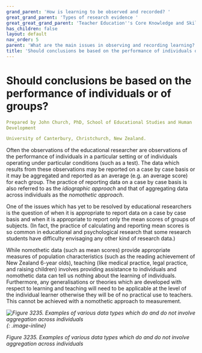 ```yaml
---
grand_parent: 'How is learning to be observed and recorded? '
great_grand_parent: 'Types of research evidence '
great_great_grand_parent: 'Teacher Education''s Core Knowledge and Skills.'
has_children: false
layout: default
nav_order: 5
parent: 'What are the main issues in observing and recording learning? '
title: 'Should conclusions be based on the performance of individuals or of groups? '
---
```

# Should conclusions be based on the performance of individuals or of groups?


```yaml
Prepared by John Church, PhD, School of Educational Studies and Human
Development

University of Canterbury, Christchurch, New Zealand.
```


Often the observations of the educational researcher are observations of
the performance of individuals in a particular setting or of individuals
operating under particular conditions (such as a test). The data which
results from these observations may be reported on a case by case basis
or it may be aggregated and reported as an average (e.g. an average
score) for each group. The practice of reporting data on a case by case
basis is also referred to as the *idiographic approach* and that of
aggregating data across individuals as the *nomothetic approach*.

One of the issues which has yet to be resolved by educational
researchers is the question of when it is appropriate to report data on
a case by case basis and when it is appropriate to report only the mean
scores of groups of subjects. (In fact, the practice of calculating and
reporting mean scores is so common in educational and psychological
research that some research students have difficulty envisaging any
other kind of research data.)

While nomothetic data (such as mean scores) provide appropriate measures
of population characteristics (such as the reading achievement of New
Zealand 6-year olds), teaching (like medical practice, legal practice,
and raising children) involves providing assistance to individuals and
nomothetic data can tell us nothing about the learning of individuals.
Furthermore, any generalisations or theories which are developed with
respect to learning and teaching will need to be applicable at the level
of the individual learner otherwise they will be of no practical use to
teachers. This cannot be achieved with a nomothetic approach to
measurement.

*![Figure 3235. Examples of various data types which do and do not
involve aggregation across
individuals](../../../../../../assets/images/Figure3235.png "Figure 3235. Examples of various data types which do and do not involve aggregation across individuals"){: .image-inline}*

*Figure 3235. Examples of various data types which do and do not involve
aggregation across individuals*
